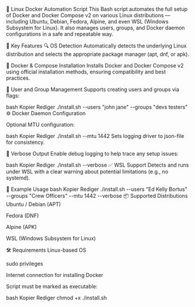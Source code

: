 🚀 Linux Docker Automation Script
This Bash script automates the full setup of Docker and Docker Compose v2 on various Linux distributions — including Ubuntu, Debian, Fedora, Alpine, and even WSL (Windows Subsystem for Linux). It also manages users, groups, and Docker daemon configurations in a safe and repeatable way.

🎯 Key Features
🔍 OS Detection
Automatically detects the underlying Linux distribution and selects the appropriate package manager (apt, dnf, or apk).

🐳 Docker & Compose Installation
Installs Docker and Docker Compose v2 using official installation methods, ensuring compatibility and best practices.

👥 User and Group Management
Supports creating users and groups via flags:

bash
Kopier
Rediger
./install.sh --users "john jane" --groups "devs testers"
⚙️ Docker Daemon Configuration

Optional MTU configuration:

bash
Kopier
Rediger
./install.sh --mtu 1442
Sets logging driver to json-file for consistency.

📢 Verbose Output
Enable debug logging to help trace any setup issues:

bash
Kopier
Rediger
./install.sh --verbose
✅ WSL Support
Detects and runs under WSL with a clear warning about potential limitations (e.g., no systemd).

🧪 Example Usage
bash
Kopier
Rediger
./install.sh --users "Ed Kelly Bortus" --groups "Crew Officers" --mtu 1442 --verbose
📦 Supported Distributions
Ubuntu / Debian (APT)

Fedora (DNF)

Alpine (APK)

WSL (Windows Subsystem for Linux)

🛠 Requirements
Linux-based OS

sudo privileges

Internet connection for installing Docker

Script must be marked as executable:

bash
Kopier
Rediger
chmod +x ./install.sh
